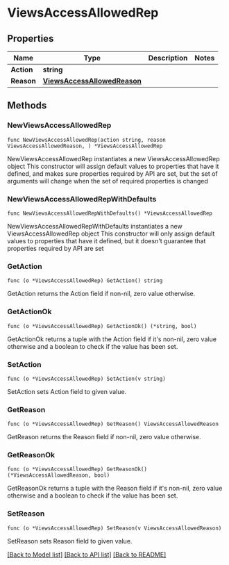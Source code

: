# ViewsAccessAllowedRep

## Properties

Name | Type | Description | Notes
------------ | ------------- | ------------- | -------------
**Action** | **string** |  | 
**Reason** | [**ViewsAccessAllowedReason**](ViewsAccessAllowedReason.md) |  | 

## Methods

### NewViewsAccessAllowedRep

`func NewViewsAccessAllowedRep(action string, reason ViewsAccessAllowedReason, ) *ViewsAccessAllowedRep`

NewViewsAccessAllowedRep instantiates a new ViewsAccessAllowedRep object
This constructor will assign default values to properties that have it defined,
and makes sure properties required by API are set, but the set of arguments
will change when the set of required properties is changed

### NewViewsAccessAllowedRepWithDefaults

`func NewViewsAccessAllowedRepWithDefaults() *ViewsAccessAllowedRep`

NewViewsAccessAllowedRepWithDefaults instantiates a new ViewsAccessAllowedRep object
This constructor will only assign default values to properties that have it defined,
but it doesn't guarantee that properties required by API are set

### GetAction

`func (o *ViewsAccessAllowedRep) GetAction() string`

GetAction returns the Action field if non-nil, zero value otherwise.

### GetActionOk

`func (o *ViewsAccessAllowedRep) GetActionOk() (*string, bool)`

GetActionOk returns a tuple with the Action field if it's non-nil, zero value otherwise
and a boolean to check if the value has been set.

### SetAction

`func (o *ViewsAccessAllowedRep) SetAction(v string)`

SetAction sets Action field to given value.


### GetReason

`func (o *ViewsAccessAllowedRep) GetReason() ViewsAccessAllowedReason`

GetReason returns the Reason field if non-nil, zero value otherwise.

### GetReasonOk

`func (o *ViewsAccessAllowedRep) GetReasonOk() (*ViewsAccessAllowedReason, bool)`

GetReasonOk returns a tuple with the Reason field if it's non-nil, zero value otherwise
and a boolean to check if the value has been set.

### SetReason

`func (o *ViewsAccessAllowedRep) SetReason(v ViewsAccessAllowedReason)`

SetReason sets Reason field to given value.



[[Back to Model list]](../README.md#documentation-for-models) [[Back to API list]](../README.md#documentation-for-api-endpoints) [[Back to README]](../README.md)


